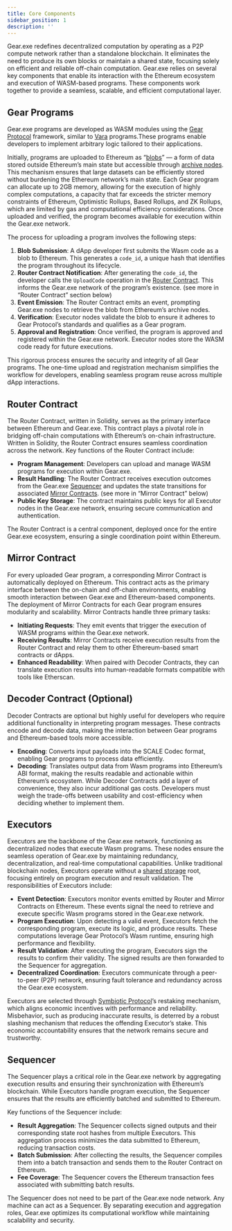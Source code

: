 ```yaml
---
title: Core Components
sidebar_position: 1
description: ''
---
```


Gear.exe redefines decentralized computation by operating as a P2P compute network rather than a standalone blockchain.
It eliminates the need to produce its own blocks or maintain a shared state, focusing solely on efficient and reliable
off-chain computation.
Gear.exe relies on several key components that enable its interaction with the Ethereum ecosystem and execution of
WASM-based programs. These components work together to provide a seamless, scalable, and efficient computational layer.

## Gear Programs

Gear.exe programs are developed as WASM modules using the [Gear Protocol](https://gear-tech.io/) framework, similar
to [Vara](https://vara.network/) programs.These programs enable developers to implement arbitrary logic tailored to
their applications.

Initially, programs are uploaded to Ethereum as “[blobs](/docs/glossary.md#blob)” — a form of data stored outside
Ethereum’s main state but accessible through [archive nodes](/docs/glossary.md#archive-node). This mechanism ensures
that large datasets can be efficiently stored without burdening the Ethereum network’s main state.
Each Gear program can allocate up to 2GB memory, allowing for the execution of highly complex computations, a capacity
that far exceeds the stricter memory constraints of Ethereum, Optimistic Rollups, Based Rollups, and ZK Rollups, which
are limited by gas and computational efficiency considerations. Once uploaded and verified, the program becomes
available for execution within the Gear.exe network.

The process for uploading a program involves the following steps:

1. **Blob Submission**: A dApp developer first submits the Wasm code as a blob to Ethereum. This generates a `code_id`,
   a unique hash that identifies the program throughout its lifecycle.
2. **Router Contract Notification**: After generating the `code_id`, the developer calls the `UploadCode` operation in
   the [Router Contract](/docs/glossary.md#router-contract). This informs the Gear.exe network of the program’s
   existence. (see more in “Router Contract” section below)
3. **Event Emission**: The Router Contract emits an event, prompting Gear.exe nodes to retrieve the blob from Ethereum’s
   archive nodes.
4. **Verification**: Executor nodes validate the blob to ensure it adheres to Gear Protocol’s standards and qualifies as
   a Gear program.
5. **Approval and Registration**: Once verified, the program is approved and registered within the Gear.exe network.
   Executor nodes store the WASM code ready for future executions.

This rigorous process ensures the security and integrity of all Gear programs. The one-time upload and registration
mechanism simplifies the workflow for developers, enabling seamless program reuse across multiple dApp interactions.

## Router Contract

The Router Contract, written in Solidity, serves as the primary interface between Ethereum and Gear.exe. This contract
plays a pivotal role in bridging off-chain computations with Ethereum’s on-chain infrastructure. Written in Solidity,
the Router Contract ensures seamless coordination across the network.
Key functions of the Router Contract include:

- **Program Management**: Developers can upload and manage WASM programs for execution within Gear.exe.
- **Result Handling**: The Router Contract receives execution outcomes from the
  Gear.exe [Sequencer](/docs/glossary.md#sequencer) and updates the state transitions for
  associated [Mirror Contracts](/docs/glossary.md#mirror-contract). (see more in “Mirror Contract” below)
- **Public Key Storage**: The contract maintains public keys for all Executor nodes in the Gear.exe network, ensuring
  secure communication and authentication.

The Router Contract is a central component, deployed once for the entire Gear.exe ecosystem, ensuring a single
coordination point within Ethereum.

## Mirror Contract

For every uploaded Gear program, a corresponding Mirror Contract is automatically deployed on Ethereum. This contract
acts as the primary interface between the on-chain and off-chain environments, enabling smooth interaction between
Gear.exe and Ethereum-based components. The deployment of Mirror Contracts for each Gear program ensures modularity and
scalability.
Mirror Contracts handle three primary tasks:

- **Initiating Requests**: They emit events that trigger the execution of WASM programs within the Gear.exe network.
- **Receiving Results**: Mirror Contracts receive execution results from the Router Contract and relay them to other
  Ethereum-based smart contracts or dApps.
- **Enhanced Readability**: When paired with Decoder Contracts, they can translate execution results into human-readable
  formats compatible with tools like Etherscan.

## Decoder Contract (Optional)

Decoder Contracts are optional but highly useful for developers who require additional functionality in interpreting
program messages. These contracts encode and decode data, making the interaction between Gear programs and
Ethereum-based tools more accessible.

- **Encoding**: Converts input payloads into the SCALE Codec format, enabling Gear programs to process data efficiently.
- **Decoding**: Translates output data from Wasm programs into Ethereum’s ABI format, making the results readable and
  actionable within Ethereum’s ecosystem.
  While Decoder Contracts add a layer of convenience, they also incur additional gas costs. Developers must weigh the
  trade-offs between usability and cost-efficiency when deciding whether to implement them.

## Executors

Executors are the backbone of the Gear.exe network, functioning as decentralized nodes that execute Wasm programs. These
nodes ensure the seamless operation of Gear.exe by maintaining redundancy, decentralization, and real-time computational
capabilities. Unlike traditional blockchain nodes, Executors operate without
a [shared storage](/docs/glossary.md#shared-storage) root, focusing entirely on program execution and result validation.
The responsibilities of Executors include:

- **Event Detection**: Executors monitor events emitted by Router and Mirror Contracts on Ethereum. These events signal
  the need to retrieve and execute specific Wasm programs stored in the Gear.exe network.
- **Program Execution**: Upon detecting a valid event, Executors fetch the corresponding program, execute its logic, and
  produce results. These computations leverage Gear Protocol’s Wasm runtime, ensuring high performance and flexibility.
- **Result Validation**: After executing the program, Executors sign the results to confirm their validity. The signed
  results are then forwarded to the Sequencer for aggregation.
- **Decentralized Coordination**: Executors communicate through a peer-to-peer (P2P) network, ensuring fault tolerance
  and redundancy across the Gear.exe ecosystem.

Executors are selected through [Symbiotic Protocol](/docs/glossary.md#symbiotic-protocol)’s restaking mechanism, which
aligns economic incentives with performance and reliability. Misbehavior, such as producing inaccurate results, is
deterred by a robust slashing mechanism that reduces the offending Executor’s stake. This economic accountability
ensures that the network remains secure and trustworthy.

## Sequencer

The Sequencer plays a critical role in the Gear.exe network by aggregating execution results and ensuring their
synchronization with Ethereum’s blockchain. While Executors handle program execution, the Sequencer ensures that the
results are efficiently batched and submitted to Ethereum.

Key functions of the Sequencer include:

- **Result Aggregation**: The Sequencer collects signed outputs and their corresponding state root hashes from multiple
  Executors. This aggregation process minimizes the data submitted to Ethereum, reducing transaction costs.
- **Batch Submission**: After collecting the results, the Sequencer compiles them into a batch transaction and sends
  them to the Router Contract on Ethereum.
- **Fee Coverage**: The Sequencer covers the Ethereum transaction fees associated with submitting batch results.

The Sequencer does not need to be part of the Gear.exe node network. Any machine can act as a Sequencer. By separating
execution and aggregation roles, Gear.exe optimizes its computational workflow while maintaining scalability and
security.
